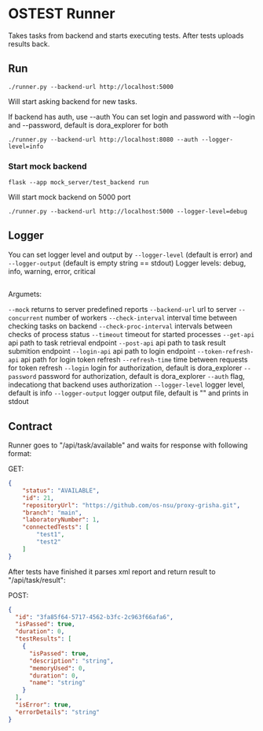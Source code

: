 # OSTEST Runner

Takes tasks from backend and starts executing tests.
After tests uploads results back.

## Run

```
./runner.py --backend-url http://localhost:5000
```

Will start asking backend for new tasks.

If backend has auth, use --auth
You can set login and password with --login and --password, default is dora_explorer for both

```
./runner.py --backend-url http://localhost:8080 --auth --logger-level=info
```

### Start mock backend

```
flask --app mock_server/test_backend run
```

Will start mock backend on 5000 port

```
./runner.py --backend-url http://localhost:5000 --logger-level=debug
```
## Logger

You can set logger level and output by ```--logger-level``` (default is error) and ```--logger-output``` (default is empty string == stdout)
Logger levels: debug, info, warning, error, critical

##

Argumets:

```--mock``` returns to server predefined reports
```--backend-url``` url to server
```--concurrent``` number of workers
```--check-interval``` interval time between checking tasks on backend
```--check-proc-interval``` intervals between checks of process status
```--timeout``` timeout for started processes
```--get-api``` api path to task retrieval endpoint
```--post-api``` api path to task result submition endpoint
```--login-api``` api path to login endpoint
```--token-refresh-api``` api path for login token refresh
```--refresh-time``` time between requests for token refresh
```--login``` login for authorization, default is dora_explorer
```--password``` password for authorization, default is dora_explorer
```--auth``` flag, indecationg that backend uses authorization
```--logger-level``` logger level, default is info
```--logger-output``` logger output file, default is "" and prints in stdout

## Contract

Runner goes to "/api/task/available" and waits for response with following format:

GET:
```json
{
    "status": "AVAILABLE",
    "id": 21,
    "repositoryUrl": "https://github.com/os-nsu/proxy-grisha.git",
    "branch": "main",
    "laboratoryNumber": 1,
    "connectedTests": [
        "test1",
        "test2"
    ]
}
```

After tests have finished it parses xml report and return result to "/api/task/result":

POST:
```json
{
  "id": "3fa85f64-5717-4562-b3fc-2c963f66afa6",
  "isPassed": true,
  "duration": 0,
  "testResults": [
    {
      "isPassed": true,
      "description": "string",
      "memoryUsed": 0,
      "duration": 0,
      "name": "string"
    }
  ],
  "isError": true,
  "errorDetails": "string"
}
```